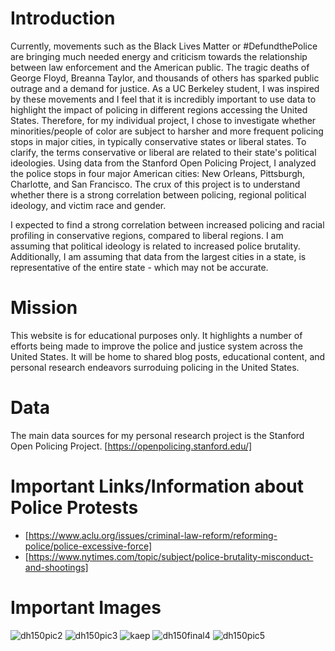 # Introduction

Currently, movements such as the Black Lives Matter or #DefundthePolice are bringing much needed energy and criticism towards the relationship between law enforcement and the American public. The tragic deaths of George Floyd, Breanna Taylor, and thousands of others has sparked public outrage and a demand for justice. As a UC Berkeley student, I was inspired by these movements and I feel that it is incredibly important to use data to highlight the impact of policing in different regions accessing the United States. Therefore, for my individual project, I chose to investigate whether minorities/people of color are subject to harsher and more frequent policing stops in major cities, in typically conservative states or liberal states. To clarify, the terms conservative or liberal are related to their state's political ideologies. Using data from the Stanford Open Policing Project, I analyzed the police stops in four major American cities: New Orleans, Pittsburgh, Charlotte, and San Francisco. The crux of this project is to understand whether there is a strong correlation between policing, regional political ideology, and victim race and gender.

I expected to find a strong correlation between increased policing and racial profiling in conservative regions, compared to liberal regions. I am assuming that political ideology is related to increased police brutality. Additionally, I am assuming that data from the largest cities in a state, is representative of the entire state - which may not be accurate.

# Mission

This website is for educational purposes only. It highlights a number of efforts being made to improve the police and justice system across the United States. It will be home to shared blog posts, educational content, and personal research endeavors surroduing policing in the United States. 

# Data
The main data sources for my personal research project is the Stanford Open Policing Project. 
[https://openpolicing.stanford.edu/]

# Important Links/Information about Police Protests
- [https://www.aclu.org/issues/criminal-law-reform/reforming-police/police-excessive-force]
- [https://www.nytimes.com/topic/subject/police-brutality-misconduct-and-shootings]

# Important Images

![dh150pic2](https://user-images.githubusercontent.com/11319105/87901083-164d0080-ca24-11ea-9650-b727ec4c0731.jpg)
![dh150pic3](https://user-images.githubusercontent.com/11319105/87901216-7cd21e80-ca24-11ea-8130-ad5318d92d87.jpeg)
![kaep](https://user-images.githubusercontent.com/11319105/87901263-983d2980-ca24-11ea-944f-655a734ffd2c.jpg)
![dh150final4](https://user-images.githubusercontent.com/11319105/87901340-ca4e8b80-ca24-11ea-8726-c9bac0636c81.jpeg)
![dh150pic5](https://user-images.githubusercontent.com/11319105/87901409-f1a55880-ca24-11ea-8c36-a46dae3e3cfc.jpeg)
